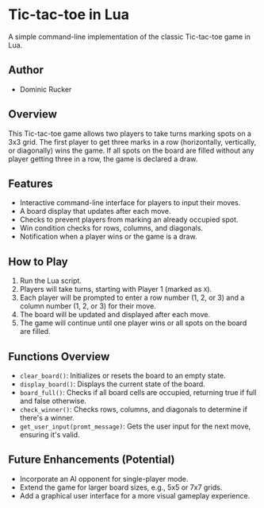 # Tic-tac-toe in Lua

A simple command-line implementation of the classic Tic-tac-toe game in Lua.

## Author

- Dominic Rucker

## Overview

This Tic-tac-toe game allows two players to take turns marking spots on a 3x3 grid. The first player to get three marks in a row (horizontally, vertically, or diagonally) wins the game. If all spots on the board are filled without any player getting three in a row, the game is declared a draw.

## Features

- Interactive command-line interface for players to input their moves.
- A board display that updates after each move.
- Checks to prevent players from marking an already occupied spot.
- Win condition checks for rows, columns, and diagonals.
- Notification when a player wins or the game is a draw.

## How to Play

1. Run the Lua script.
2. Players will take turns, starting with Player 1 (marked as `X`).
3. Each player will be prompted to enter a row number (1, 2, or 3) and a column number (1, 2, or 3) for their move.
4. The board will be updated and displayed after each move.
5. The game will continue until one player wins or all spots on the board are filled.

## Functions Overview

- `clear_board()`: Initializes or resets the board to an empty state.
- `display_board()`: Displays the current state of the board.
- `board_full()`: Checks if all board cells are occupied, returning true if full and false otherwise.
- `check_winner()`: Checks rows, columns, and diagonals to determine if there's a winner.
- `get_user_input(promt_message)`: Gets the user input for the next move, ensuring it's valid.

## Future Enhancements (Potential)

- Incorporate an AI opponent for single-player mode.
- Extend the game for larger board sizes, e.g., 5x5 or 7x7 grids.
- Add a graphical user interface for a more visual gameplay experience.
